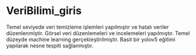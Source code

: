 # VeriBilimi_giris
Temel seviyede veri temizleme işlemleri yapılmıştır ve hatalı veriler düzenlenmiştir.
Görsel veri düzenlemeleri ve incelemeleri yapılmıştır.
Temel düzeyde machine learning gerçekleştirilmiştir.
Basit bir yolov5 eğitimi yapılarak nesne tespiti sağlanmıştır.